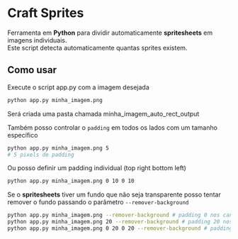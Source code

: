 # Craft Sprites

Ferramenta em **Python** para dividir automaticamente **spritesheets** em imagens individuais.  
Este script detecta automaticamente quantas sprites existem.

## Como usar

Execute o script app.py com a imagem desejada

```bash
python app.py minha_imagem.png
```

Será criada uma pasta chamada minha_imagem_auto_rect_output

Também posso controlar o `padding` em todos os lados com um tamanho específico

```bash
python app.py minha_imagem.png 5
# 5 pixels de padding
```

Ou posso definir um padding individual (top right bottom left)

```bash
python app.py minha_imagem.png 0 10 0 10
```

Se o **spritesheets** tiver um fundo que não seja transparente posso tentar remover o fundo passando o parâmetro `--remover-background`

```bash
python app.py minha_imagem.png --remover-background # padding 0 nos cantos da imagem
python app.py minha_imagem.png 20 --remover-background # padding 20 nos cantos da imagem
python app.py minha_imagem.png 0 20 0 20 --remover-background # padding: top=0, right=20, bottom=0, left=20
```
